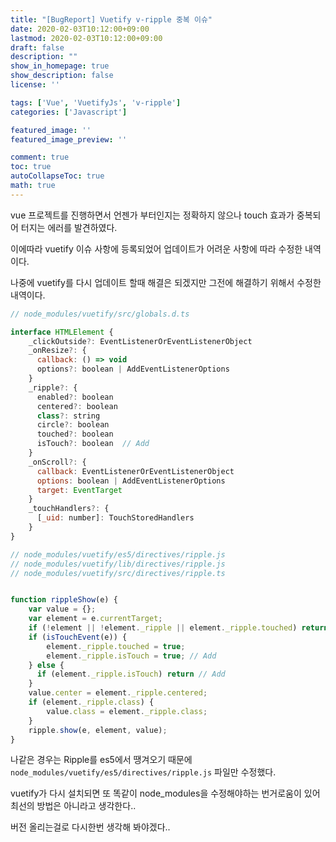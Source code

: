 ```yaml
---
title: "[BugReport] Vuetify v-ripple 중복 이슈"
date: 2020-02-03T10:12:00+09:00
lastmod: 2020-02-03T10:12:00+09:00
draft: false
description: ""
show_in_homepage: true
show_description: false
license: ''

tags: ['Vue', 'VuetifyJs', 'v-ripple']
categories: ['Javascript']

featured_image: ''
featured_image_preview: ''

comment: true
toc: true
autoCollapseToc: true
math: true
---
```


vue 프로젝트를 진행하면서 언젠가 부터인지는 정확하지 않으나 touch 효과가 중복되어 터지는 에러를 발견하였다.

이에따라 vuetify 이슈 사항에 등록되었어 업데이트가 어려운 사항에 따라 수정한 내역이다.

나중에 vuetify를 다시 업데이트 할때 해결은 되겠지만 그전에 해결하기 위해서 수정한 내역이다.


``` javascript
// node_modules/vuetify/src/globals.d.ts

interface HTMLElement {
    _clickOutside?: EventListenerOrEventListenerObject
    _onResize?: {
      callback: () => void
      options?: boolean | AddEventListenerOptions
    }
    _ripple?: {
      enabled?: boolean
      centered?: boolean
      class?: string
      circle?: boolean
      touched?: boolean
      isTouch?: boolean  // Add
    }
    _onScroll?: {
      callback: EventListenerOrEventListenerObject
      options: boolean | AddEventListenerOptions
      target: EventTarget
    }
    _touchHandlers?: {
      [_uid: number]: TouchStoredHandlers
    }
}
```

``` javascript
// node_modules/vuetify/es5/directives/ripple.js
// node_modules/vuetify/lib/directives/ripple.js
// node_modules/vuetify/src/directives/ripple.ts


function rippleShow(e) {
    var value = {};
    var element = e.currentTarget;
    if (!element || !element._ripple || element._ripple.touched) return;
    if (isTouchEvent(e)) {
        element._ripple.touched = true;
        element._ripple.isTouch = true; // Add
    } else {
      if (element._ripple.isTouch) return // Add
    }
    value.center = element._ripple.centered;
    if (element._ripple.class) {
        value.class = element._ripple.class;
    }
    ripple.show(e, element, value);
}
```

나같은 경우는 Ripple를 es5에서 땡겨오기 때문에 `node_modules/vuetify/es5/directives/ripple.js` 파일만 수정했다.

vuetify가 다시 설치되면 또 똑같이 node_modules을 수정해야하는 번거로움이 있어 최선의 방법은 아니라고 생각한다..

버전 올리는걸로 다시한번 생각해 봐야겠다..
